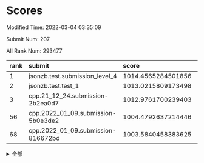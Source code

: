 # Scores

Modified Time: 2022-03-04 03:35:09

Submit Num: 207

All Rank Num: 293477

| rank |               submit               |       score        |       sigma        | pk_num |
| :--- | :--------------------------------- | :----------------- | :----------------- | :----- |
| 1    | jsonzb.test.submission_level_4     | 1014.4565284501856 | 0.8371052879344197 | 5671   |
| 2    | jsonzb.test.test_1                 | 1013.0215809173498 | 0.7992286251638637 | 5668   |
| 3    | cpp.21_12_24.submission-2b2ea0d7   | 1012.9761700239403 | 0.7964910563636874 | 5673   |
| 56   | cpp.2022_01_09.submission-5b0e3de2 | 1004.4792637214446 | 0.7208921412725552 | 5670   |
| 68   | cpp.2022_01_09.submission-816672bd | 1003.5840458383625 | 0.7059728271466148 | 5670   |


<details>
<summary>全部</summary>

| rank |                 submit                 |       score        |       sigma        | pk_num |
| :--- | :------------------------------------- | :----------------- | :----------------- | :----- |
| 1    | jsonzb.test.submission_level_4         | 1014.4565284501856 | 0.8371052879344197 | 5671   |
| 2    | jsonzb.test.test_1                     | 1013.0215809173498 | 0.7992286251638637 | 5668   |
| 3    | cpp.21_12_24.submission-2b2ea0d7       | 1012.9761700239403 | 0.7964910563636874 | 5673   |
| 4    | gobigger.level_3.submission_level_3_38 | 1011.5056325277426 | 0.7601407622552915 | 5670   |
| 5    | gobigger.level_3.submission_level_3_35 | 1011.4773006411618 | 0.7908972598683186 | 5673   |
| 6    | gobigger.level_3.submission_level_3_29 | 1011.2542840746542 | 0.7655809484820985 | 5679   |
| 7    | gobigger.level_3.submission_level_3_14 | 1011.1826919290648 | 0.7597382054378075 | 5672   |
| 8    | gobigger.level_3.submission_level_3_49 | 1011.027772146637  | 0.7583902877783154 | 5669   |
| 9    | gobigger.level_3.submission_level_3_47 | 1011.0099674731471 | 0.7563993769195255 | 5666   |
| 10   | gobigger.level_3.submission_level_3_15 | 1010.8795681702284 | 0.7758561252200156 | 5672   |
| 11   | gobigger.level_3.submission_level_3_31 | 1010.7498697447708 | 0.7681957520411428 | 5675   |
| 12   | gobigger.level_3.submission_level_3_18 | 1010.7311083431981 | 0.7593393301451662 | 5667   |
| 13   | gobigger.level_3.submission_level_3_12 | 1010.7188169412581 | 0.7736005036096176 | 5670   |
| 14   | gobigger.level_3.submission_level_3_3  | 1010.630654367563  | 0.7747688127163053 | 5671   |
| 15   | gobigger.level_3.submission_level_3_10 | 1010.6135945000956 | 0.7722868894869886 | 5671   |
| 16   | gobigger.level_3.submission_level_3_4  | 1010.575622918615  | 0.7574734411181143 | 5671   |
| 17   | gobigger.level_3.submission_level_3_42 | 1010.5569266678032 | 0.7521886595875258 | 5671   |
| 18   | gobigger.level_3.submission_level_3_8  | 1010.5526317211823 | 0.7553308760964529 | 5669   |
| 19   | gobigger.level_3.submission_level_3_2  | 1010.4175159864609 | 0.7937939611860965 | 5677   |
| 20   | gobigger.level_3.submission_level_3_9  | 1010.4067098243206 | 0.783051660353892  | 5672   |
| 21   | gobigger.level_3.submission_level_3_17 | 1010.3419638025346 | 0.7491311066060908 | 5668   |
| 22   | gobigger.level_3.submission_level_3_16 | 1010.2971211922955 | 0.7601532864150863 | 5672   |
| 23   | gobigger.level_3.submission_level_3_0  | 1010.290746082529  | 0.7654025845049471 | 5669   |
| 24   | gobigger.level_3.submission_level_3_28 | 1010.281046628062  | 0.763211645366149  | 5669   |
| 25   | gobigger.level_3.submission_level_3_36 | 1010.2751805169783 | 0.7617735600319193 | 5668   |
| 26   | gobigger.level_3.submission_level_3_19 | 1010.2201604642266 | 0.7517087243500494 | 5665   |
| 27   | gobigger.level_3.submission_level_3_40 | 1010.1582886261075 | 0.7798029956347191 | 5674   |
| 28   | gobigger.level_3.submission_level_3_37 | 1010.0933172532632 | 0.7457384142993463 | 5673   |
| 29   | gobigger.level_3.submission_level_3_26 | 1010.0737755399454 | 0.7650293185465439 | 5671   |
| 30   | gobigger.level_3.submission_level_3_41 | 1010.0407121131136 | 0.7663256568451823 | 5668   |
| 31   | gobigger.level_3.submission_level_3_46 | 1010.0396158667456 | 0.7657245547204407 | 5676   |
| 32   | gobigger.level_3.submission_level_3_27 | 1010.0139983099016 | 0.7528160574106045 | 5670   |
| 33   | gobigger.level_3.submission_level_3_30 | 1010.0089512134988 | 0.7611694053897542 | 5669   |
| 34   | gobigger.level_3.submission_level_3_39 | 1009.9888826498353 | 0.7738914074794854 | 5671   |
| 35   | gobigger.level_3.submission_level_3_20 | 1009.8562085187666 | 0.749863971239909  | 5673   |
| 36   | gobigger.level_3.submission_level_3_1  | 1009.8447168873589 | 0.7644486424511979 | 5665   |
| 37   | gobigger.level_3.submission_level_3_7  | 1009.7695736447241 | 0.7483348245713137 | 5676   |
| 38   | gobigger.level_3.submission_level_3_43 | 1009.7039518333972 | 0.7772962131633608 | 5672   |
| 39   | gobigger.level_3.submission_level_3_32 | 1009.6925265099023 | 0.7484888456683237 | 5674   |
| 40   | gobigger.level_3.submission_level_3_44 | 1009.662317457561  | 0.7467140094941045 | 5672   |
| 41   | gobigger.level_3.submission_level_3_45 | 1009.6416651917835 | 0.7612411260710943 | 5670   |
| 42   | gobigger.level_3.submission_level_3_25 | 1009.5474986683108 | 0.7637035268362472 | 5670   |
| 43   | gobigger.level_3.submission_level_3_5  | 1009.477314175036  | 0.758096759390308  | 5670   |
| 44   | gobigger.level_3.submission_level_3_13 | 1009.4771840870972 | 0.7682901685644551 | 5668   |
| 45   | gobigger.level_3.submission_level_3_11 | 1009.3368085845232 | 0.7606174932497041 | 5673   |
| 46   | gobigger.level_3.submission_level_3_33 | 1009.3287302104741 | 0.769883319493814  | 5675   |
| 47   | gobigger.level_3.submission_level_3_21 | 1009.2231851128588 | 0.7707964386563263 | 5668   |
| 48   | gobigger.level_3.submission_level_3_48 | 1009.1947699211031 | 0.7550720138966007 | 5671   |
| 49   | gobigger.level_3.submission_level_3_24 | 1009.1655865665371 | 0.7536766178260311 | 5668   |
| 50   | gobigger.level_3.submission_level_3_6  | 1009.0449330844866 | 0.7402209841582259 | 5675   |
| 51   | gobigger.level_3.submission_level_3_34 | 1009.0003965690931 | 0.7419030103668495 | 5672   |
| 52   | gobigger.level_3.submission_level_3_22 | 1008.8964698292799 | 0.746161374993801  | 5673   |
| 53   | gobigger.level_3.submission_level_3_23 | 1007.1871729694042 | 0.7458715022301972 | 5675   |
| 54   | gobigger.level_1.submission_level_1_3  | 1004.853898038988  | 0.7384787088071303 | 5669   |
| 55   | gobigger.level_1.submission_level_1_24 | 1004.6821616178288 | 0.7245824714132308 | 5672   |
| 56   | cpp.2022_01_09.submission-5b0e3de2     | 1004.4792637214446 | 0.7208921412725552 | 5670   |
| 57   | gobigger.level_1.submission_level_1_4  | 1004.4034146555359 | 0.7242208138341443 | 5670   |
| 58   | gobigger.level_1.submission_level_1_12 | 1004.2855789303909 | 0.7340364647162145 | 5667   |
| 59   | gobigger.level_1.submission_level_1_38 | 1004.2393185697744 | 0.7172237745522636 | 5671   |
| 60   | gobigger.level_1.submission_level_1_47 | 1004.173669710515  | 0.7250346347238957 | 5671   |
| 61   | gobigger.level_1.submission_level_1_16 | 1004.1592516573402 | 0.715580848670999  | 5673   |
| 62   | gobigger.level_1.submission_level_1_19 | 1004.0549186346653 | 0.7226685516955177 | 5672   |
| 63   | gobigger.level_1.submission_level_1_40 | 1003.7998619071976 | 0.7370715836401909 | 5672   |
| 64   | gobigger.level_1.submission_level_1_8  | 1003.7811168456465 | 0.7183045891102348 | 5674   |
| 65   | gobigger.level_1.submission_level_1_29 | 1003.662584415533  | 0.7155387333397042 | 5669   |
| 66   | gobigger.level_1.submission_level_1_20 | 1003.6338063832719 | 0.7158286809933205 | 5676   |
| 67   | gobigger.level_1.submission_level_1_39 | 1003.6197969606595 | 0.7244523995209767 | 5672   |
| 68   | cpp.2022_01_09.submission-816672bd     | 1003.5840458383625 | 0.7059728271466148 | 5670   |
| 69   | gobigger.level_1.submission_level_1_27 | 1003.5824578779151 | 0.7146021628189181 | 5671   |
| 70   | gobigger.level_1.submission_level_1_35 | 1003.5208445564016 | 0.7092889333520733 | 5670   |
| 71   | gobigger.level_1.submission_level_1_41 | 1003.50157029518   | 0.7191261173852092 | 5672   |
| 72   | gobigger.level_1.submission_level_1_21 | 1003.4810866238049 | 0.7269712042931082 | 5674   |
| 73   | gobigger.level_1.submission_level_1_9  | 1003.4548860084024 | 0.7174802544899148 | 5671   |
| 74   | gobigger.level_1.submission_level_1_26 | 1003.415467509341  | 0.7167526388166903 | 5675   |
| 75   | gobigger.level_1.submission_level_1_28 | 1003.3705945095321 | 0.7220118589635938 | 5668   |
| 76   | gobigger.level_1.submission_level_1_22 | 1003.3675846835644 | 0.7263009455997381 | 5669   |
| 77   | gobigger.level_1.submission_level_1_45 | 1003.3532297500872 | 0.7185430065106175 | 5667   |
| 78   | gobigger.level_1.submission_level_1_0  | 1003.3516627703481 | 0.7073489333366221 | 5670   |
| 79   | gobigger.level_1.submission_level_1_11 | 1003.3457200567623 | 0.719639031537261  | 5670   |
| 80   | gobigger.level_1.submission_level_1_49 | 1003.3378896457072 | 0.7193157078245624 | 5670   |
| 81   | gobigger.level_1.submission_level_1_13 | 1003.328152686369  | 0.7221031132768904 | 5676   |
| 82   | gobigger.level_1.submission_level_1_37 | 1003.2508803355022 | 0.7176431855597267 | 5673   |
| 83   | gobigger.level_1.submission_level_1_2  | 1003.2106343883023 | 0.7160726681669045 | 5671   |
| 84   | gobigger.level_1.submission_level_1_15 | 1003.1740235445569 | 0.7209183831197187 | 5672   |
| 85   | gobigger.level_1.submission_level_1_42 | 1003.1264577179221 | 0.7238116475317933 | 5669   |
| 86   | gobigger.level_1.submission_level_1_43 | 1003.0983425066007 | 0.7152884563864078 | 5669   |
| 87   | gobigger.level_1.submission_level_1_5  | 1003.0956209238126 | 0.7287611332113463 | 5671   |
| 88   | gobigger.level_1.submission_level_1_6  | 1003.0860914629292 | 0.7009426600299747 | 5671   |
| 89   | gobigger.level_1.submission_level_1_31 | 1003.0079429530282 | 0.7194177439684456 | 5672   |
| 90   | gobigger.level_1.submission_level_1_10 | 1003.003782930349  | 0.7301662826304839 | 5673   |
| 91   | gobigger.level_1.submission_level_1_25 | 1002.9604789182562 | 0.7224849964871546 | 5663   |
| 92   | gobigger.level_1.submission_level_1_32 | 1002.8697319855015 | 0.7213520183190049 | 5670   |
| 93   | gobigger.level_1.submission_level_1_46 | 1002.7303062597358 | 0.725630336807327  | 5672   |
| 94   | gobigger.level_1.submission_level_1_1  | 1002.6784842425513 | 0.7177342901754948 | 5668   |
| 95   | gobigger.level_1.submission_level_1_33 | 1002.6743032240564 | 0.7107028358327491 | 5669   |
| 96   | gobigger.level_1.submission_level_1_36 | 1002.6408415208581 | 0.7073239794424492 | 5669   |
| 97   | gobigger.level_1.submission_level_1_18 | 1002.6281175392342 | 0.7184391701632952 | 5671   |
| 98   | gobigger.level_1.submission_level_1_14 | 1002.5669522345368 | 0.7257627595838647 | 5663   |
| 99   | gobigger.level_1.submission_level_1_17 | 1002.4812198374428 | 0.7069450542692021 | 5670   |
| 100  | gobigger.level_1.submission_level_1_7  | 1002.4699812111677 | 0.7150739373442193 | 5666   |
| 101  | gobigger.level_1.submission_level_1_34 | 1002.4131029916213 | 0.696764367348025  | 5673   |
| 102  | gobigger.level_1.submission_level_1_44 | 1002.3273758386787 | 0.7087461352356036 | 5673   |
| 103  | gobigger.level_1.submission_level_1_23 | 1002.0305710595412 | 0.7149174750358678 | 5672   |
| 104  | gobigger.level_1.submission_level_1_30 | 1001.9470901733514 | 0.7197352869093924 | 5663   |
| 105  | gobigger.level_1.submission_level_1_48 | 1001.5971081652145 | 0.7074328254386439 | 5675   |
| 106  | gobigger.random.submission_random_5    | 997.308936152063   | 0.7089735712800292 | 5677   |
| 107  | gobigger.random.submission_random_15   | 997.2297304027968  | 0.7134920890000592 | 5673   |
| 108  | gobigger.random.submission_random_32   | 997.0992888089929  | 0.7008461293498144 | 5675   |
| 109  | gobigger.random.submission_random_27   | 996.9775612235019  | 0.7121575647973087 | 5666   |
| 110  | gobigger.random.submission_random_37   | 996.8167952187769  | 0.7172167008244004 | 5673   |
| 111  | gobigger.random.submission_random_1    | 996.8008772712353  | 0.7079196946531084 | 5671   |
| 112  | gobigger.random.submission_random_28   | 996.7193204458408  | 0.7095054433596057 | 5666   |
| 113  | gobigger.random.submission_random_9    | 996.6031506354691  | 0.712427621238013  | 5669   |
| 114  | gobigger.random.submission_random_4    | 996.5878818004127  | 0.7010647343476835 | 5670   |
| 115  | gobigger.random.submission_random_40   | 996.5009605885975  | 0.7073274537057436 | 5671   |
| 116  | gobigger.random.submission_random_43   | 996.4993399106615  | 0.7088766529035947 | 5672   |
| 117  | gobigger.random.submission_random_11   | 996.4590291714418  | 0.7069028398051995 | 5667   |
| 118  | gobigger.random.submission_random_36   | 996.456850779541   | 0.7077823004421605 | 5674   |
| 119  | gobigger.random.submission_random_35   | 996.3896999371617  | 0.7188064501981399 | 5673   |
| 120  | gobigger.random.submission_random_38   | 996.2802005589108  | 0.7154382228943905 | 5666   |
| 121  | gobigger.random.submission_random_17   | 996.207343323988   | 0.7029293132332242 | 5671   |
| 122  | gobigger.random.submission_random_49   | 996.1903814029296  | 0.7084258355838898 | 5671   |
| 123  | gobigger.random.submission_random_10   | 996.1869174589532  | 0.7106176438762302 | 5674   |
| 124  | gobigger.random.submission_random_19   | 996.1531097100145  | 0.7041549160502688 | 5666   |
| 125  | gobigger.random.submission_random_13   | 996.139187870173   | 0.7062615741796519 | 5668   |
| 126  | gobigger.random.submission_random_20   | 996.0397298695872  | 0.7041316738321385 | 5676   |
| 127  | gobigger.random.submission_random_3    | 996.0183794626876  | 0.7130556284132623 | 5673   |
| 128  | gobigger.random.submission_random_44   | 996.0147939406753  | 0.7089451194244261 | 5670   |
| 129  | gobigger.random.submission_random_39   | 996.0094482095069  | 0.7086379575668702 | 5673   |
| 130  | gobigger.random.submission_random_14   | 996.0055352330206  | 0.7090141770088457 | 5668   |
| 131  | gobigger.random.submission_random_8    | 995.9868053568352  | 0.7161472342823827 | 5672   |
| 132  | gobigger.random.submission_random_30   | 995.9543768413783  | 0.7094118982800242 | 5670   |
| 133  | gobigger.random.submission_random_16   | 995.9101615894806  | 0.7112687340845131 | 5671   |
| 134  | gobigger.random.submission_random_7    | 995.9030580068223  | 0.7080242240863811 | 5675   |
| 135  | gobigger.random.submission_random_26   | 995.8941483552828  | 0.7026123018180787 | 5675   |
| 136  | gobigger.random.submission_random_41   | 995.8352097810516  | 0.7218366485795639 | 5673   |
| 137  | gobigger.random.submission_random_34   | 995.8207542695358  | 0.7266787748849619 | 5674   |
| 138  | gobigger.random.submission_random_48   | 995.815163003023   | 0.7276426986364666 | 5671   |
| 139  | gobigger.random.submission_random_47   | 995.786372711676   | 0.7105208679924374 | 5662   |
| 140  | gobigger.random.submission_random_45   | 995.6660790459389  | 0.7251787069965872 | 5672   |
| 141  | gobigger.random.submission_random_46   | 995.6552507056567  | 0.7020224746380727 | 5669   |
| 142  | gobigger.random.submission_random_33   | 995.650150646736   | 0.7190017147725224 | 5678   |
| 143  | gobigger.random.submission_random_24   | 995.6339734683522  | 0.708616433437609  | 5670   |
| 144  | gobigger.random.submission_random_25   | 995.5707478663436  | 0.6930080699695068 | 5668   |
| 145  | gobigger.random.submission_random_31   | 995.4927632679206  | 0.7180790005268126 | 5673   |
| 146  | gobigger.random.submission_random_23   | 995.4323779074816  | 0.7125282447995047 | 5675   |
| 147  | gobigger.random.submission_random_12   | 995.4208703137127  | 0.7107067508431945 | 5671   |
| 148  | gobigger.random.submission_random_2    | 995.3425338374202  | 0.7132301710994106 | 5668   |
| 149  | gobigger.random.submission_random_21   | 995.0501612114169  | 0.7142478320589686 | 5672   |
| 150  | gobigger.random.submission_random_6    | 995.0488746105722  | 0.7224557614505543 | 5666   |
| 151  | gobigger.random.submission_random_18   | 994.9597379956368  | 0.7103178837258216 | 5669   |
| 152  | gobigger.random.submission_random_22   | 994.9345020072525  | 0.7375352724814844 | 5677   |
| 153  | gobigger.random.submission_random_42   | 994.8409996246097  | 0.7055343182089606 | 5677   |
| 154  | gobigger.random.submission_random_29   | 994.6062883776585  | 0.7212135033143388 | 5668   |
| 155  | gobigger.level_2.submission_level_2_17 | 994.2064107218305  | 0.7317846617971652 | 5669   |
| 156  | gobigger.random.submission_random_0    | 994.0373065787242  | 0.7144292649249536 | 5673   |
| 157  | gobigger.level_2.submission_level_2_19 | 993.8711508192695  | 0.7269415763632691 | 5671   |
| 158  | gobigger.level_2.submission_level_2_31 | 993.7665165337148  | 0.738685811650886  | 5674   |
| 159  | gobigger.level_2.submission_level_2_21 | 993.5039855318429  | 0.7316693805363046 | 5675   |
| 160  | gobigger.level_2.submission_level_2_37 | 993.5000294496464  | 0.7324645860261453 | 5671   |
| 161  | gobigger.level_2.submission_level_2_41 | 993.4960297614574  | 0.7390325871586558 | 5675   |
| 162  | gobigger.level_2.submission_level_2_0  | 993.3362461572722  | 0.7456041911081901 | 5676   |
| 163  | gobigger.level_2.submission_level_2_28 | 993.2561419971491  | 0.731671821319674  | 5671   |
| 164  | gobigger.level_2.submission_level_2_35 | 993.2025324489824  | 0.7239185599276254 | 5674   |
| 165  | gobigger.level_2.submission_level_2_13 | 992.9776990596347  | 0.7372616480635258 | 5670   |
| 166  | gobigger.level_2.submission_level_2_48 | 992.9718449170891  | 0.7399829369970196 | 5672   |
| 167  | gobigger.level_2.submission_level_2_18 | 992.8977064919429  | 0.7339966695768901 | 5675   |
| 168  | gobigger.level_2.submission_level_2_29 | 992.8511928641844  | 0.7292514309822442 | 5678   |
| 169  | gobigger.level_2.submission_level_2_38 | 992.8216964919376  | 0.7448917240446487 | 5673   |
| 170  | gobigger.level_2.submission_level_2_45 | 992.6546731060403  | 0.7249032035633017 | 5672   |
| 171  | gobigger.level_2.submission_level_2_11 | 992.6316807847967  | 0.763474973903309  | 5672   |
| 172  | gobigger.level_2.submission_level_2_30 | 992.6140820033071  | 0.7517147658999376 | 5668   |
| 173  | gobigger.level_2.submission_level_2_24 | 992.4918945327131  | 0.7367904215882507 | 5676   |
| 174  | gobigger.level_2.submission_level_2_15 | 992.4406240136591  | 0.7390045194784213 | 5664   |
| 175  | gobigger.level_2.submission_level_2_39 | 992.3384249785214  | 0.7558412878318419 | 5669   |
| 176  | gobigger.level_2.submission_level_2_12 | 992.267670116768   | 0.7337030128544165 | 5672   |
| 177  | gobigger.level_2.submission_level_2_1  | 992.1901237537181  | 0.7428805390105374 | 5673   |
| 178  | gobigger.level_2.submission_level_2_36 | 992.0730093579405  | 0.7371273390025811 | 5668   |
| 179  | gobigger.level_2.submission_level_2_32 | 992.0549008555843  | 0.7553089984021263 | 5673   |
| 180  | gobigger.level_2.submission_level_2_23 | 992.0335164926985  | 0.7324374306053699 | 5677   |
| 181  | gobigger.level_2.submission_level_2_25 | 991.8897410446608  | 0.7301902288704354 | 5672   |
| 182  | gobigger.level_2.submission_level_2_27 | 991.7780232118927  | 0.7510946253726991 | 5666   |
| 183  | gobigger.level_2.submission_level_2_40 | 991.6865019592881  | 0.7438146515000605 | 5672   |
| 184  | gobigger.level_2.submission_level_2_34 | 991.6332299410203  | 0.7724122341491447 | 5671   |
| 185  | gobigger.level_2.submission_level_2_46 | 991.585461223256   | 0.7381924863412748 | 5672   |
| 186  | gobigger.level_2.submission_level_2_7  | 991.5244781623225  | 0.7670001466315285 | 5670   |
| 187  | gobigger.level_2.submission_level_2_2  | 991.5054631001962  | 0.7517761009797052 | 5672   |
| 188  | gobigger.level_2.submission_level_2_16 | 991.4915016722213  | 0.7862119389402802 | 5674   |
| 189  | gobigger.level_2.submission_level_2_14 | 991.4843020473018  | 0.7580658518759341 | 5662   |
| 190  | gobigger.level_2.submission_level_2_22 | 991.3253237767025  | 0.7796487691694228 | 5666   |
| 191  | gobigger.level_2.submission_level_2_3  | 991.2934295568666  | 0.7695395474687204 | 5668   |
| 192  | gobigger.level_2.submission_level_2_47 | 991.2553853863426  | 0.768384795705648  | 5671   |
| 193  | gobigger.level_2.submission_level_2_49 | 991.252534462392   | 0.7535993302271564 | 5671   |
| 194  | gobigger.level_2.submission_level_2_26 | 991.156754211205   | 0.7462713302799809 | 5669   |
| 195  | gobigger.level_2.submission_level_2_5  | 991.1548515063859  | 0.7642569368141326 | 5668   |
| 196  | gobigger.level_2.submission_level_2_33 | 991.1193296125252  | 0.7453085087530549 | 5669   |
| 197  | gobigger.level_2.submission_level_2_44 | 991.1062113660487  | 0.765178498764749  | 5675   |
| 198  | gobigger.level_2.submission_level_2_43 | 990.9838078312241  | 0.761651203801064  | 5669   |
| 199  | gobigger.level_2.submission_level_2_4  | 990.9381920641018  | 0.7678088654089058 | 5671   |
| 200  | gobigger.level_2.submission_level_2_9  | 990.9008147229346  | 0.7707294585694404 | 5666   |
| 201  | gobigger.level_2.submission_level_2_20 | 990.747008168484   | 0.7592711789135053 | 5673   |
| 202  | gobigger.level_2.submission_level_2_6  | 990.5843421376507  | 0.7441945182180495 | 5671   |
| 203  | gobigger.level_2.submission_level_2_42 | 990.405740927701   | 0.7454308492026643 | 5670   |
| 204  | gobigger.level_2.submission_level_2_8  | 989.9911847436288  | 0.7537783932435141 | 5679   |
| 205  | gobigger.level_2.submission_level_2_10 | 988.7465868545321  | 0.800923359888323  | 5669   |
| 206  | gobigger.none.submission_none_0        | 979.4360801805958  | 1.2143148288451153 | 5672   |
| 207  | gobigger.none.submission_none_1        | 975.7073870022492  | 1.5057946667994964 | 5674   |

</details>